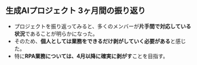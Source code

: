 ## 生成AIプロジェクト 3ヶ月間の振り返り

- プロジェクトを振り返ってみると、多くのメンバーが**片手間で対応している状況**であることが明らかになった。
- そのため、**個人としては業務をできるだけ剥がしていく必要がある**と感じた。
- 特に**RPA業務については、4月以降に確実に剥がす**ことを目指す。
